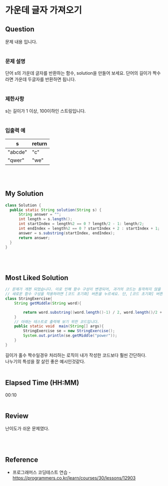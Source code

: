 # 가운데 글자 가져오기
## Question
문제 내용 입니다.
<br><br>
### **문제 설명**
단어 s의 가운데 글자를 반환하는 함수, solution을 만들어 보세요. 단어의 길이가 짝수라면 가운데 두글자를 반환하면 됩니다.
<br><br>
### **제한사항**
s는 길이가 1 이상, 100이하인 스트링입니다.
<br><br>
### **입출력 예**
|s|return|
|---|---|
|"abcde"|"c"|
|"qwer"|"we"|
<br><br>
## My Solution
``` Java
class Solution {
  public static String solution(String s) {
      String answer = "";
      int length = s.length();
      int startIndex = length%2 == 0 ? length/2 - 1: length/2;  
      int endIndex = length%2 == 0 ? startIndex + 2 : startIndex + 1; 
      answer = s.substring(startIndex, endIndex);
      return answer;
  }
}
```
<br><br>
## Most Liked Solution
``` Java
// 문제가 개편 되었습니다. 이로 인해 함수 구성이 변경되어, 과거의 코드는 동작하지 않을 수 있습니다.
// 새로운 함수 구성을 적용하려면 [코드 초기화] 버튼을 누르세요. 단, [코드 초기화] 버튼을 누르면 작성 중인 코드는 사라집니다.
class StringExercise{
    String getMiddle(String word){

        return word.substring((word.length()-1) / 2, word.length()/2 + 1);    
    }
    // 아래는 테스트로 출력해 보기 위한 코드입니다.
    public static void  main(String[] args){
        StringExercise se = new StringExercise();
        System.out.println(se.getMiddle("power"));
    }
}
```
길이가 홀수 짝수일경우 처리하는 로직이 내가 작성한 코드보다 훨씬 간단하다. <br>
나누기의 특성을 잘 살린 좋은 예시인것같다.
<br><br>
## Elapsed Time (HH:MM)
00:10
<br><br>
## Review
난이도가 쉬운 문제였다. <br>

<br><br>
## Reference
* 프로그래머스 코딩테스트 연습 - https://programmers.co.kr/learn/courses/30/lessons/12903